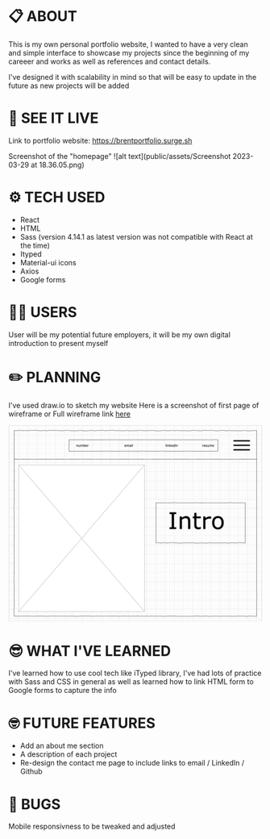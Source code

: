 # 📋 ABOUT

This is my own personal portfolio website, I wanted to have a very clean and simple interface to showcase my projects since the beginning of my careeer and works as well as references and contact details.

I've designed it with scalability in mind so that will be easy to update in the future as new projects will be added 

# 👀 SEE IT LIVE
Link to portfolio website: https://brentportfolio.surge.sh

Screenshot of the "homepage"
![alt text](public/assets/Screenshot 2023-03-29 at 18.36.05.png)

# ⚙️ TECH USED

- React
- HTML
- Sass (version 4.14.1 as latest version was not compatible with React at the time)
- Ityped
- Material-ui icons
- Axios
- Google forms


# 👨‍💻 USERS

User will be my potential future employers, it will be my own digital introduction to present myself

# ✏️ PLANNING

I've used draw.io to sketch my website
Here is a screenshot of first page of wireframe or Full wireframe link [here](https://viewer.diagrams.net/?tags={}&highlight=0000ff&edit=_blank&layers=1&nav=1&title=Project%204%20wireframe.drawio#R%3Cmxfile%20pages%3D%226%22%3E%3Cdiagram%20name%3D%22Page-1%22%20id%3D%2203018318-947c-dd8e-b7a3-06fadd420f32%22%3E3Vhdk5owFP01PurwIQiPq66723anO7vt9rETIELWkFAIiv31vcGgIDg6XW135AXuveEmOefkJtAzJ3Fxl6IkeuQBpj1DC4qeOe0Zhm5oDtykZ73xOKa1cYQpCVSjneOF%2FMbKqSlvTgKcNRoKzqkgSdPpc8awLxo%2BlKZ81Ww257TZa4JC3HK8%2BIi2vT9IICLl1TVtF7jHJIxU146lAh7yF2HKc6b6Y5zhTSRGVRrVNItQwFc1l3nbMycp52LzFBcTTCWsFWKb92YHotshp5iJU16wRyNv5Dnu0LV0S3etvsqwRDRXMKiBinWFyyoiAr8kyJf2CrjvmeNIxBQsHR7LiWOZXwNrO0FpUORhOt6iM%2BGUpxAq8YGmIuULXDl7hqmV1zZSkSA7mRNK916fcyZmKCZUyu0VpwFiSLmVtnRD2V19IEpCBj4fkMMQHPs8Jr7qrg1rhRNOBS5qLgXzHeYxFukamqhoxfi6aa5qytJs5YzqqqqWA1JyDrepd7zCg6L2RJrd4zRTUmOljv05uP47%2FoYfhz99eCqBF%2BGvSvr%2F1ul5VuPFWbObtNlt1myrgzTrIqRZHaTZFLocB2TZIM%2F%2BlcstYAzTFH0F0g20eMszQebrXQN4CtW9TCQB7swkA%2F2shF4mgl0sKdppHhiQCwaKpVqYlyW13DDhTfpml%2BAuh195r0GGUmEEjgI3KiC4HHYGsyAslG9p59eqPWxq1azOSzWxmm5XhRlZl1CrfbzEVDB9kUw98YwIwiVcHheCx%2Ft8BiiLtky3IK9p4gD6LcIheyJHEhehPIIOYu4v8mRQGsTPBhmJE4offDmm9vHCLa%2BWBI9sXO%2Fbpc4smT3F6KN2ebO6yttWau9RzAPnnzwvCO7XIp88OeRzYT%2Bfcn6sWCNxeQA%2FTvxRlR2gDICflxc0KTu7yZLNh0IpwMqYk0KSP1bjmUZCyC%2BMGwmEMfMDpg0ISGhOQCTpABiUBQ8JBDfpzyRO3CMU9z2UEb%2B%2F5FTCMDMllOM8DXH68xGzvK8bziCB8vF%2B3t1Rk%2FiOw0hXoXDPwDp%2BNb5GXugUaPn89Ea0%2FvcAdbDO8tiDZb3PvdzPmpQnnDBRjsca96xprTJQPBfHSvE3aUz7wwNLsLVSz3CicJvQj9pFuusUaFwKeqMFPY4RoVeIvKV9LOTNFvLwybTAAWFXCL7tfCzwhy3wU5zlMb5C6J3hv4IezN2vpzJW%2B7Vn3v4B%3C%2Fdiagram%3E%3Cdiagram%20name%3D%22Page-2%22%20id%3D%22TbQXLRvN1OdXjOHeYSwx%22%3E7ZpbU%2BIwFMc%2FTR9heqEtfRQQ1xldndXR2aed0IY2miY1TQX2029SUqAXBl25yEBf7DkJSXt%2B%2F3OSgJrVj6dXDCTRLQ0g1kw9mGrWQDNNw9S74o%2F0zOaermXPHSFDgeq0dDygv1A5deXNUADTUkdOKeYoKTt9Sgj0eckHGKOTcrcxxeVZExDCmuPBB7jufUYBj5TX0PVlww%2BIwkhN3bVVwwj4ryGjGVHzEUrgvCUGxTCqaxqBgE5WXNalZvUZpXx%2BF0%2F7EMuwFhG71r0hu2nNBt6TEz6DN%2F3Fd1rzwYaf%2Bcji5RgkfLtDm%2FOh3wHOVCTVu%2FJZEdpJhDh8SIAv7YmQj2b1Ih5jYRniNo8dlHPowlrESBoYjCDuLQLcp5gy0ZSHWHTljL7CwqmZlp5fi5aCo5xkjDCufHxMCR%2BCGGGp2CfIAkCAcit5Gqaym%2BYAGIVE%2BHwRUigaez6Nka%2Bm%2B2C8FZd3yDicruhQxf8K0hhyNhNdVGuhpFnZnKwoVneUM1pVa5FmQKVJuBh6CVzcKOaf4G8dmv92KB%2BEZqeKs4Gn2YhzVzQ7m2litCb420D6fwA73zxNjc5H83RnaWqf0%2FQLNMs4nTpN12iAae8KpmFspilfD4ntzY1kc09TxBGVkRtRzmlcJRiANFqwrQV5RQXFsBeqD6dJI2IxeiKfJJ6Gcr%2FYjqn%2FmiXt3EB%2B2k5RnGB47ctnqi%2FkXn7VRLehdnytUOxDSa5TVpLdbSj4TVIynJ1pqV7y7%2B9%2BPQ7vbq7vNNPB4gF6IybuQr4IzIrMxIvzskISigjPn9LuafZgRU8Yjvl6CYnCg0j4KI1Bq7MGXI3vjkDZRmVlthsqeBMoc2f7LGdzzhdJh%2BL8sLM5bzcWiTUZJ%2FJmnF%2BiSz7ZRZrMD2V5%2FSiMMZrK3O2p5xlEnMvT3IWMhDn0A6K3kagAYyRynLVFAgpvALigOpT%2BVAaKjhCGrRFIkd96p1iiHFoylr2MhZD9uYUkaxlmt52QcFdq8NyyGhqWc69BC97OtOCe6%2F9R1v9Ox67Uf%2BvQ9d%2FqnrV0lFoyrOpe4vBa8s5aOkotVfelVsMRZ89aKtbYs5aOTEvVNc5yD6%2Bl83n5OLVUXeP2q6UXx316tC9%2FjuxEN127%2Fxb8%2FtuqlyWSxSOB%2FUROxovDj0Li2jUiTV9sbuNc3MijntowBgifCo6O%2Fb1wmDUcGJFXGCByKkQc63sRqf9Ax2CaxfBUeLjevngIc%2Flbft628r8S1uU%2F%3C%2Fdiagram%3E%3Cdiagram%20name%3D%22Page-3%22%20id%3D%22LzEZWErQQUimFmHL3UDz%22%3E5Zhdc6IwFIZ%2FDZcyQFT0sn613dlud7dfs3vTiRAgNRAaQtH99ZtgUBBc7VbbzsiNnJOQhPO8OTmigWE4P2cwDq6oi4hmGe5cAyPNskzL6Ikf6VksPT3QWTp8hl3Vae24wX%2BQchrKm2IXJZWOnFLCcVx1OjSKkMMrPsgYzardPEqqs8bQRzXHjQNJ3fuAXR4or2kY64YLhP1ATd3rqIYpdGY%2Bo2mk5otohJYtISyGUV2TALo0K7nAWANDRilf3oXzISIyrEXExrP2j6F%2Fn4Lg%2Bucse7BvLhhvLQebvOaR1csxFPHDDm0th36BJFWRVO%2FKF0VoswBzdBNDR9qZkI8GBgEPibBMcZvHDsk5DGGtYiQNAqeIDFYBHlJCmWjKQyy6ckZnqHBqFjDya9VScJSTeJiQjcc9GvEJDDGRir1HzIURVG4lT9NSdtMckGA%2FEj5HhBSJxoFDQ%2Byo6faMt%2BLyghhH85IOVfzPEQ0RZwvRRbUWSlpUzaykWKOrnEFZrcU2g2qb%2BKuh18DFjWL%2BCv7t3fwJLuEqQzmECP4PbPuTgzXb%2B5I9GtjOR2%2Fsw2zfD6JZxdmt07TNBpidY8EsJvsXTfl6WByIXyWb7zTBHFMZuSnlnIabBF2YBCu2tSCXVFAMe6b6cBo3Ihajx3Il4dyXFYYeUmeWxnpuYCfRExzGBF06ck311N%2FPr5roduSOtyWK91CSaVeVBBpSvg0apASOlhjMPVJ%2BAROHedm1Ww87xbeFpODh5Zfokk92lsTL8jDXZWF4eC41MVDrGQWcy7ryTEbCmjhuZOhYKMvDQjtMF2CF14Ucih%2FpT2Sg6BQT1JrCBDutF0okywmQsRykzEfs8QpFacu0enoc%2BceSQ39DDg3HRL9BDP0DaAH2Hm%2F958kl%2BG2b10%2Ff7hbmr6y1R1ppQP8WyFvSydbUVE00VkOiwTSx9RAnjk6Qx5vryp7hGUfc5d1NqnWsoNtU1R0Jq3laWF3MRJpYLjpDCT8i6f4Hoh7fOc%2FPtxcDa0R%2F9L48Zch2rIYdHKXhVBzim8DFC%2FJqJo8pjni%2Bns5A64xKdYCK%2BBaoomDEkX8rjVGrOGA3D9zauXysUq1dBWJ3ajyaym7rEKdrE4%2F61kMhxORUcLQ7nwtH%2FfOG%2BDc7Qy6OToVIF3wuIqBGhKEkDdGp8LD778VDmOtvk3lb6dsvGP8F%3C%2Fdiagram%3E%3Cdiagram%20name%3D%22Page-4%22%20id%3D%22vDuWvNrTjKXX0ONzP-sh%22%3E7VrbkuI2EP0aqpIHKF8wl0dgYJPKTLKpmewk%2B7IlbNko6OKV5QHy9ZFsGbCtKdhZYNjCvGB1tyW5TzenW6blTsj6Awfx4oEFELccK1i33LuW49iONZBfSrLJJQPXywURR4E22gke0X9QCy0tTVEAk5KhYAwLFJeFPqMU%2BqIkA5yzVdksZLi8agwiWBM8%2BgDXpc8oEAsttS1rp%2FgFomihlx54WjEH%2FjLiLKV6PcoozDUEFNNo02QBArbaE7nTljvhjIn8iqwnECu3Fh77%2B%2Bm5%2F%2Fmx533888vXAR1uoBUM2%2Flks2%2B5ZftwHFJx2qmdfOoXgFPtSf2sYlO4drVAAj7GwFfjlQyfljteCILlyJaXme%2BgWsOSo62P1ACDOcTjrYMnDDMuVZmLpangbAkLYctxreyz1RQ4qkVChHHl9pBRMQMEYRWxnyAPAAVarMPTdvTYtAbAKKJS5kuXQqkc%2B4wgXy93pL81Li%2BQC7jei0Pt%2Fw%2BQESj4RppobRFJm%2FJwtRexVk8LF%2FvRWqQZ0GkSbafeAS4vNObfgL%2F73vifBuV3QbNrV%2BDs1fF0jHCeC83uYTQxesX5p4D0bQB2rzxN7e6xeXq2NPWaNP0ONMtwGrK0bxvA9M4Fpm03aL4ZzWEZzK4pN%2FsGNF3nbHDWaygBE4EIowiou9X0jsVhCKUzfFklV8GWjy7K%2BMYMUZFt1Bu3vLs9Z2MYKlvlMCTL35EWC6YiJJEBg2j0pAZ37e4rv7M1aM%2FFj16FH4cGrAYGrM4Hlanc6WGRu46WUOl9TVVhn3msHWqXjTI4e4DEWYi7rvIpi2F2K6BJTZfZT0x3AZ5Fx2v2arZ2AjkKlShTqDBp6zhQG%2Fk3lVEWbrb6XSvT9vOEVlY8mv%2FkeN524sr1z7snlVeR%2FtaSe8YhUU6Nk5QUnprzPcN893SeqK8gW1XuHYn8iSv2QKK49UZFJxvDRDaGUKTcfG%2BAYpSo6K6uWtjKiMhBLDZ3G1lmuxV6c%2BtZNjQk2fBsSXZEFSoZK1aXiGR9%2FT4oZp8X0nvFbh%2BZjDDElHbOhGDkddqTeRVmH2mSLTZK4vz8Iasui0GI1opNx3o%2Fdwsh1MHFKPvpnvkBtTpIRmiIJOvyjuQ5KQ2AkKDOlDxRjmJzhGF7DhLkt18YVkjOXOXLccojyL88QJpKshh0YhXDZ2LHfoUe3zsW%2Bodj4SC0pfImAMliW%2FjUKpCDcVSvf4pQJOtIHY11CPOXadzJBshPOgkiMYa%2F%2BmpP9TOLYfapVWQH2qTv64kuUWbZtlcKJM82cLdjCKVT9LYP0%2Fvfx8%2BO%2B89gspjOn6eTZPRZH241RfObKrFeGc3LVs1GOE09UFOJNZXYD1yJeVY5yy5ZiRlz7IjD%2FYZ8r5B8u5VDjvcn3%2BY1wdvR7A8qNbnhZ%2BHC5Gvq0Brybcj3BybfQeWlTc%2FwcvWi5HvEK5uGfK%2BQfAeVKs6zLki%2BhALyaRJaS0D%2BkLQ%2F%2B%2BvJ%2Bs3Q%2BdKUzCXqN5LaTreMSN%2BrAWJ6GXsK9jTiUW9dIQEI3wocXe%2B64Kh3ORjRJQwQvRVEeu51IVLvFjiUlRO8FTz6w0vhIYe7%2Fx9mur3%2Fd7rT%2FwE%3D%3C%2Fdiagram%3E%3Cdiagram%20name%3D%22Page-5%22%20id%3D%22wyANPzHblhKcxBpfTew7%22%3E5Zldc5s4FIZ%2FjS%2Fx8A2%2BjO267bbZ3Uw63Zne7Mgggzb6YEHEzv76lUDYgOQ6bUOatuQi6EhG%2BH1ecY7wzFuRw%2BsSFPk1SyGeuXZ6mHnrmes6rh2LfzLy0EZiL2gDWYlSNegUuEX%2FQRW0VbRGKawGAzljmKNiGEwYpTDhgxgoS7YfDtsxPJy1ABnUArcJwHr0L5TyXEUd2z51vIEoy9XUcaA6tiC5y0pWUzUfZRS2PQR0l1FDqxykbN8Lea9m3qpkjLdn5LCCWMraKfaPU23DlbWhtn9TJvfp2rHeWu3FNl%2FykeOXKyHlT3tpt730PcC1UlJ9V%2F7QSbvPEYe3BUhkey%2FsM%2FOWOSdYtBxx2mgH5Ry2aB01kg0MthAvjwKvGGal6GokFkN5ye5gF5y5nt0cx56Oo5xkhzAefXzHKN8AgrB07EdYpoACFVb2dFzVNs0BMMqoiCVCUig6lwkjKFHTPVJvxeUelhweej5U%2Br%2BGjEBePoghqrdz0sOwue851g5VMO%2B7tVtmQC2T7HjpE3Bxoph%2FAX%2FvMn%2BMerj6UJ7CBF8H1n%2FhYB3%2FsWQnA%2Bt%2F74X9NMv3O9Ec4gx1mpFjgBlMBTPQYNKabIUeY6TiC%2FIhxYIhypv7CZazYN2TFMOdHCtlQSKRXqkwZ9IHlbAFotkH2Vhb%2Fpn1pwGcCshofUWBBsS0uNypeIQaD0gAwr8KDt97WTgiDYfIWXcwRfRXIRI6L4vI4nL26WR9L3PJn6xCHDEp75Zxzsg446Sgyo%2B5SEsKPZxnaGkpSVy9kHdCDpncEc0JS%2B7qYt40UFLNK0QKDN8m8p70UnXRHFqSvFDrfFth8xyZLxjVMQs98%2FmRwUjhZE7qjP05K3UsEWl2iZftcNF7Z0AKHLvmEEOaya6qot3NNrbsGjt0kJZYqvtZ55zLbfCVVMLdJCm150gYa4eEdcq54CqiKeDi6bCR8UoKxbYIQ2sLKpRY9wxLlBtParmsywyWf19DWluOG88Lmk3lhkU0tIOhql0YzLCYzAumojbEXC2agSnCf2vWdVhVs7yE%2FrbvFYdTpzjLeLO0KAcJb148lKS7prjH9rLtoEfkkuFz4vwWR3uAjW1KUJrKaZamGn34zJkspYySvBvr9D0Tfn8y%2FHoZrDEZanNhhzOZdPFQOs%2BwgfBMGwhvMun0ivXHkM43vCN5ZuniH1U6Q%2FI2SudEk2mn14G3kKaf0W%2F0Xul8DWgSuV9J2aMnr0jdYXOYHr9afeev5Z9ejB2z%2F1QQo9gdQIyM7wiDeWDAGM7j%2BNtBrq5%2Fs%2Fer37d%2FvANvanLzKfl0Ay29CCthVRP4iJz4U%2Byvoui59leiefpFoenr%2FWLjvfof%3C%2Fdiagram%3E%3Cdiagram%20name%3D%22Page-6%22%20id%3D%22rJmp1nmes9KpraCwUT0O%22%3E7Zlvc6I8EMA%2FjS%2Ft8EeQvlSE1me82lHbm%2BdlhIiZBsJBrPY%2B%2FW0gIAidu%2Fa09sb6Qshu2MD%2BNskudHQ73N0kKF5%2FYz6mHU3xdx191NE0VVMsOAjJSy6xdCMXBAnxZae9YE5%2BYilUpHRDfJzWOnLGKCdxXeixKMIer8lQkrBtvduK0fqoMQpwQzD3EG1KvxOfr6VUVZS94haTYC2HtgypWCLvKUjYJpLjRSzCuSZEhRnZNV0jn20rIt3p6HbCGM%2FPwp2NqXBr4bHQRBNncHO9nfd%2FGs8e7z6G%2F3VzY%2B5bLikfLsERP65pLTf9jOhGelI%2BK38pXLtdE47nMfJEewvh09GHax5SaKlwmvkOizEUaJU%2BEg2KlpgOSwfbjLIEVJmLoStP2BMuhB1NV7JfqSk4ikFWhNKDy1cs4i4KCRUR%2B4gTH0VIimV4qppst42BKAkikHngUgzKocdC4snh%2FtDfksszTjjeVeJQ%2Bv8GsxDz5AW6SG0RSS%2F15rYSsYophetqtBbTDMlpEpSm98DhRDJ%2FA3%2F99%2FwpqeCqQjlGELwPbO%2BTg1V7TbIlwyrYk3HtnXteH2f2ngVmuWlImmYTZr8NpnEqmEYDZrQJl%2BCPQ6TwgLxOMWYk4tn9GMOOMaq4lOKV6CvcQmAfHUgxZyIOUggLEgUL0Rh1e69MvwbAUwE5mF59owGkbdXUTsXDbPDAISL0UnDo%2BufC0W%2FggC3rCfskuhQihvq5iKjNFSvB6SbElwLE7H8yIM0lq4ECtvhYnJIwq7WqTNpdXkgnIh24ZynhhAntknHOwtfzBMjWVtkPumSDDdI4rwmz%2FK1orMhOpB9DeT%2BjNeeimBwIT2iu50fqFYFyckUgTUmuIDEAqY84MHWFPIXjCkMNhxNR5bgapETurqtq1lUcBacCf22oNfBFYVpN8TWrJREshMdH31wePzgVvKgSz%2BopvwsArfehJZ5qtQSASbn0XC0SzB8bVii6aeZjmG%2BK3ot3eyWcBeJ4O%2F3mFJbEZMuM5aq%2FWudLXv%2FCSm9ZRp230VLUGx9ZLajXr%2FIG10Xv530%2FnS3c6WQ8rUDPLV46dP3s0IvM4ejQZ878oTbNv4iLdu%2F8xNWTEXedmXNnO%2FMv6gfUjZb3eh9MXTvRZm5P7xYDe%2FG1nx8gN8%2BPvPkuV8By7gCWMr2Dv8XtWMxVFAp3Rss0zrlmIJfJnuGhRGzo48zC1M3MwDqv3A9unD%2B5%2BPt4MoHuQ6e80n6YzbK7esedZIOCf5Q5ZBfKWDyaPX2YjN5j7HEw%2B%2F%2BvAvYfetGgWfVyQzebbxo0pSVc1aLjG%2BIVmvuvnZmu8jVZd34B%3C%2Fdiagram%3E%3C%2Fmxfile%3E)

![Screen Shot 2021-09-25 at 09.07.28.png](public/assets/ScreenShot2021-09-25at09.07.28.png)



# 😎 WHAT I'VE LEARNED

I've learned how to use cool tech like iTyped library, I've had lots of practice with Sass and CSS in general as well as learned how to link HTML form to Google forms to capture the info

# 🤓 FUTURE FEATURES

- Add an about me section
- A description of each project
- Re-design the contact me page to include links to email / LinkedIn / Github

# 🤯 BUGS

Mobile responsivness to be tweaked and adjusted